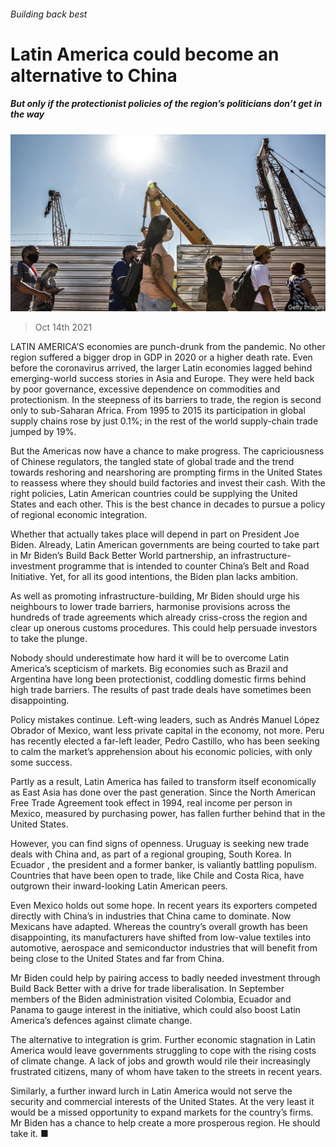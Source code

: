 ###### Building back best

# Latin America could become an alternative to China 

##### But only if the protectionist policies of the region’s politicians don’t get in the way 

![image](images/20211016_ldp502.jpg) 

> Oct 14th 2021 

LATIN AMERICA’S economies are punch-drunk from the pandemic. No other region suffered a bigger drop in GDP in 2020 or a higher death rate. Even before the coronavirus arrived, the larger Latin economies lagged behind emerging-world success stories in Asia and Europe. They were held back by poor governance, excessive dependence on commodities and protectionism. In the steepness of its barriers to trade, the region is second only to sub-Saharan Africa. From 1995 to 2015 its participation in global supply chains rose by just 0.1%; in the rest of the world supply-chain trade jumped by 19%.

But the Americas now have a chance to make progress. The capriciousness of Chinese regulators, the tangled state of global trade and the trend towards reshoring and nearshoring are prompting firms in the United States to reassess where they should build factories and invest their cash. With the right policies, Latin American countries could be  supplying the United States and each other. This is the best chance in decades to pursue a policy of regional economic integration.


Whether that actually takes place will depend in part on President Joe Biden. Already, Latin American governments are being courted to take part in Mr Biden’s Build Back Better World partnership, an infrastructure-investment programme that is intended to counter China’s Belt and Road Initiative. Yet, for all its good intentions, the Biden plan lacks ambition.

As well as promoting infrastructure-building, Mr Biden should urge his neighbours to lower trade barriers, harmonise provisions across the hundreds of trade agreements which already criss-cross the region and clear up onerous customs procedures. This could help persuade investors to take the plunge.

Nobody should underestimate how hard it will be to overcome Latin America’s scepticism of markets. Big economies such as Brazil and Argentina have long been protectionist, coddling domestic firms behind high trade barriers. The results of past trade deals have sometimes been disappointing.

Policy mistakes continue. Left-wing leaders, such as Andrés Manuel López Obrador of Mexico, want less private capital in the economy, not more. Peru has recently elected a far-left leader, Pedro Castillo, who has been seeking to calm the market’s apprehension about his economic policies, with only some success.

Partly as a result, Latin America has failed to transform itself economically as East Asia has done over the past generation. Since the North American Free Trade Agreement took effect in 1994, real income per person in Mexico, measured by purchasing power, has fallen further behind that in the United States.

However, you can find signs of openness. Uruguay is seeking new trade deals with China and, as part of a regional grouping, South Korea. In Ecuador , the president and a former banker, is valiantly battling populism. Countries that have been open to trade, like Chile and Costa Rica, have outgrown their inward-looking Latin American peers.

Even Mexico holds out some hope. In recent years its exporters competed directly with China’s in industries that China came to dominate. Now Mexicans have adapted. Whereas the country’s overall growth has been disappointing, its manufacturers have shifted from low-value textiles into automotive, aerospace and semiconductor industries that will benefit from being close to the United States and far from China.

Mr Biden could help by pairing access to badly needed investment through Build Back Better with a drive for trade liberalisation. In September members of the Biden administration visited Colombia, Ecuador and Panama to gauge interest in the initiative, which could also boost Latin America’s defences against climate change.

The alternative to integration is grim. Further economic stagnation in Latin America would leave governments struggling to cope with the rising costs of climate change. A lack of jobs and growth would rile their increasingly frustrated citizens, many of whom have taken to the streets in recent years.

Similarly, a further inward lurch in Latin America would not serve the security and commercial interests of the United States. At the very least it would be a missed opportunity to expand markets for the country’s firms. Mr Biden has a chance to help create a more prosperous region. He should take it. ■

